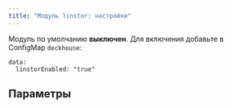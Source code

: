 ```yaml
---
title: "Модуль linstor: настройки"
---
```


Модуль по умолчанию **выключен**. Для включения добавьте в ConfigMap `deckhouse`:
```
data:
  linstorEnabled: "true"
```

## Параметры

<!-- SCHEMA -->
